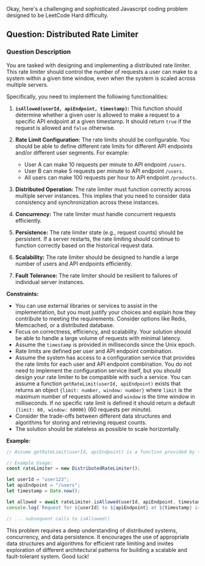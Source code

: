 Okay, here's a challenging and sophisticated Javascript coding problem designed to be LeetCode Hard difficulty.

## Question: Distributed Rate Limiter

### Question Description

You are tasked with designing and implementing a distributed rate limiter. This rate limiter should control the number of requests a user can make to a system within a given time window, even when the system is scaled across multiple servers.

Specifically, you need to implement the following functionalities:

1.  **`isAllowed(userId, apiEndpoint, timestamp)`:**  This function should determine whether a given user is allowed to make a request to a specific API endpoint at a given timestamp.  It should return `true` if the request is allowed and `false` otherwise.

2.  **Rate Limit Configuration:** The rate limits should be configurable. You should be able to define different rate limits for different API endpoints and/or different user segments.  For example:
    *   User A can make 10 requests per minute to API endpoint `/users`.
    *   User B can make 5 requests per minute to API endpoint `/users`.
    *   All users can make 100 requests per hour to API endpoint `/products`.

3.  **Distributed Operation:**  The rate limiter must function correctly across multiple server instances.  This implies that you need to consider data consistency and synchronization across these instances.

4.  **Concurrency:** The rate limiter must handle concurrent requests efficiently.

5.  **Persistence:** The rate limiter state (e.g., request counts) should be persistent.  If a server restarts, the rate limiting should continue to function correctly based on the historical request data.

6.  **Scalability:** The rate limiter should be designed to handle a large number of users and API endpoints efficiently.

7.  **Fault Tolerance:** The rate limiter should be resilient to failures of individual server instances.

**Constraints:**

*   You can use external libraries or services to assist in the implementation, but you must justify your choices and explain how they contribute to meeting the requirements.  Consider options like Redis, Memcached, or a distributed database.
*   Focus on correctness, efficiency, and scalability.  Your solution should be able to handle a large volume of requests with minimal latency.
*   Assume the `timestamp` is provided in milliseconds since the Unix epoch.
*   Rate limits are defined per user and API endpoint combination.
*   Assume the system has access to a configuration service that provides the rate limits for each user and API endpoint combination. You do not need to implement the configuration service itself, but you should design your rate limiter to be compatible with such a service. You can assume a function `getRateLimit(userId, apiEndpoint)` exists that returns an object `{limit: number, window: number}` where `limit` is the maximum number of requests allowed and `window` is the time window in milliseconds. If no specific rate limit is defined it should return a default `{limit: 60, window: 60000}` (60 requests per minute).
*   Consider the trade-offs between different data structures and algorithms for storing and retrieving request counts.
*   The solution should be stateless as possible to scale horizontally.

**Example:**

```javascript
// Assume getRateLimit(userId, apiEndpoint) is a function provided by the config service.

// Example Usage:
const rateLimiter = new DistributedRateLimiter();

let userId = "user123";
let apiEndpoint = "/users";
let timestamp = Date.now();

let allowed = await rateLimiter.isAllowed(userId, apiEndpoint, timestamp); // Returns true/false
console.log(`Request for ${userId} to ${apiEndpoint} at ${timestamp} is allowed: ${allowed}`);

// ... subsequent calls to isAllowed()
```

This problem requires a deep understanding of distributed systems, concurrency, and data persistence.  It encourages the use of appropriate data structures and algorithms for efficient rate limiting and invites exploration of different architectural patterns for building a scalable and fault-tolerant system. Good luck!
